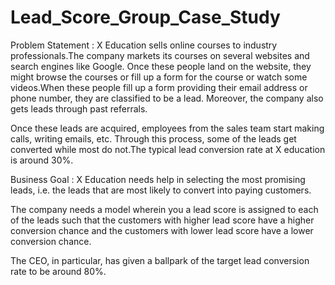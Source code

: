 # Lead_Score_Group_Case_Study
Problem Statement :
X Education sells online courses to industry professionals.The company markets its courses on several websites and search engines like Google. Once these people land on the website, they might browse the courses or fill up a form for the course or watch some videos.When these people fill up a form providing their email address or phone number, they are classified to be a lead. Moreover, the company also gets leads through past referrals.

Once these leads are acquired, employees from the sales team start making calls, writing emails, etc. Through this process, some of the leads get converted while most do not.The typical lead conversion rate at X education is around 30%.

Business Goal :
X Education needs help in selecting the most promising leads, i.e. the leads that are most likely to convert into paying customers.

The company needs a model wherein you a lead score is assigned to each of the leads such that the customers with higher lead score have a higher conversion chance and the customers with lower lead score have a lower conversion chance.

The CEO, in particular, has given a ballpark of the target lead conversion rate to be around 80%.
